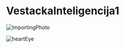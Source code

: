# VestackaInteligencija1

![ImportingPhoto](https://user-images.githubusercontent.com/61546836/75448153-f597e780-596a-11ea-93a3-09566a5f541a.jpg)

![heartEye](https://user-images.githubusercontent.com/61546836/75448201-0a747b00-596b-11ea-9628-c8625918ec99.jpg)

